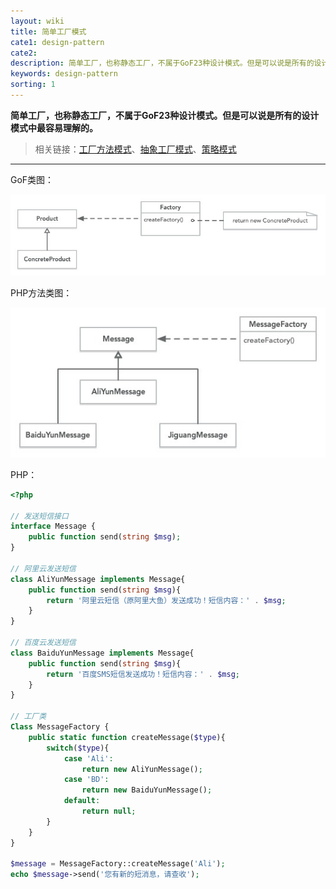 ```yaml
---
layout: wiki
title: 简单工厂模式
cate1: design-pattern
cate2: 
description: 简单工厂，也称静态工厂，不属于GoF23种设计模式。但是可以说是所有的设计模式中最容易理解的。
keywords: design-pattern
sorting: 1
---
```




**简单工厂，也称静态工厂，不属于GoF23种设计模式。但是可以说是所有的设计模式中最容易理解的。**

> 相关链接：[工厂方法模式](https://carpedx.com/wiki/design-pattern-factory/)、[抽象工厂模式](https://carpedx.com/wiki/design-pattern-abstract-factory/)、[策略模式](https://carpedx.com/wiki/design-pattern-strategy/)

------



GoF类图：

<img src="/images/wiki/algorithm/design-pattern-simple-factory_step1.jpg"  />



PHP方法类图：

<img src="/images/wiki/algorithm/design-pattern-simple-factory_step2.jpg"  />



PHP：

```php
<?php

// 发送短信接口
interface Message {
    public function send(string $msg);
}

// 阿里云发送短信
class AliYunMessage implements Message{
    public function send(string $msg){
        return '阿里云短信（原阿里大鱼）发送成功！短信内容：' . $msg;
    }
}

// 百度云发送短信
class BaiduYunMessage implements Message{
    public function send(string $msg){
        return '百度SMS短信发送成功！短信内容：' . $msg;
    }
}

// 工厂类
Class MessageFactory {
    public static function createMessage($type){
        switch($type){
            case 'Ali':
                return new AliYunMessage();
            case 'BD':
                return new BaiduYunMessage();
            default:
                return null;
        }
    }
}

$message = MessageFactory::createMessage('Ali');
echo $message->send('您有新的短消息，请查收');
```


